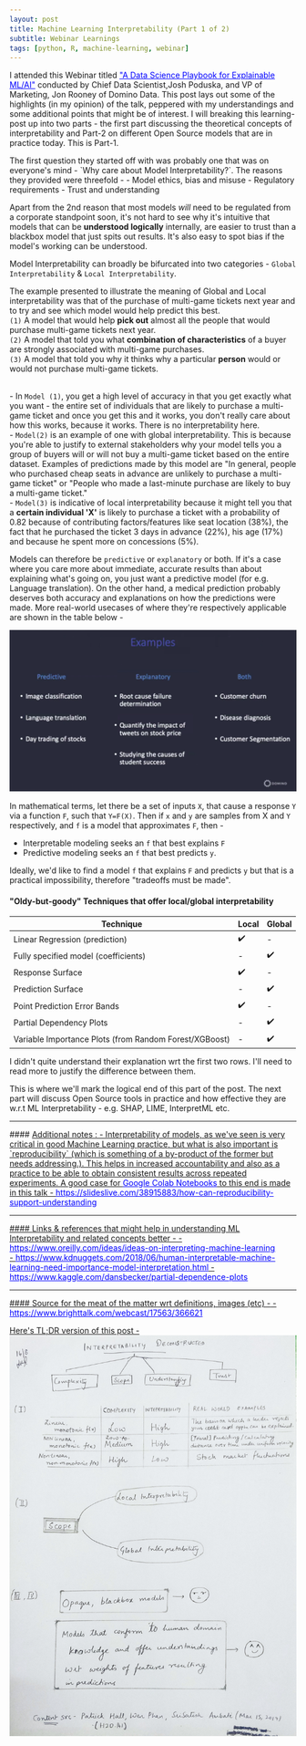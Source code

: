 ```yaml
---
layout: post
title: Machine Learning Interpretability (Part 1 of 2)
subtitle: Webinar Learnings
tags: [python, R, machine-learning, webinar]
---
```


I attended this Webinar titled <a href="https://www.brighttalk.com/webcast/17563/366621" style="color:blue">"A Data Science Playbook for Explainable ML/AI"</a> conducted by Chief Data Scientist,Josh Poduska, and VP of Marketing, Jon Rooney of Domino Data. This post lays out some of the highlights (in my opinion) of the talk, peppered with my understandings and some additional points that might be of interest. I will breaking this learning-post up into two parts - the first part discussing the theoretical concepts of interpretability and Part-2 on different Open Source models that are in practice today. This is Part-1.

<p/>The first question they started off with was probably one that was on everyone's mind - `Why care about Model Interpretability?`.
The reasons they provided were threefold -
- Model ethics, bias and misuse
- Regulatory requirements
- Trust and understanding

Apart from the 2nd reason that most models *will* need to be regulated from a corporate standpoint soon, it's not hard to see why it's intuitive that models that can be **understood logically** internally, are easier to trust than a blackbox model that just spits out results. It's also easy to spot bias if the model's working can be understood.

Model Interpretability can broadly be bifurcated into two categories -  `Global Interpretability` & `Local Interpretability`.

The example presented to illustrate the meaning of Global and Local interpretability was that of the purchase of multi-game tickets next year and to try and see which model would help predict this best. 
<br>`(1)` A model that would help **pick out** almost all the people that would purchase multi-game tickets next year. 
<br>`(2)` A model that told you what **combination of characteristics** of a buyer are strongly associated with multi-game purchases.
<br>`(3)` A model that told you why it thinks why a particular **person** would or would not purchase multi-game tickets.

<br>- In `Model (1)`, you get a high level of accuracy in that you get exactly what you want - the entire set of individuals that are likely to purchase a multi-game ticket and once you get this and it works, you don't really care about how this works, because it works. There is no interpretability here.
<br>- `Model(2)` is an example of one with global interpretability. This is because you're able to justify to external stakeholders why your model tells you a group of buyers will or will not buy a multi-game ticket based on the entire dataset. Examples of predictions made by this model are "In general, people who purchased cheap seats in advance are unlikely to purchase a multi-game ticket" or "People who made a last-minute purchase are likely to buy a multi-game ticket."
<br>- `Model(3)` is indicative of local interpretability because it might tell you that a **certain individual 'X'** is likely to purchase a ticket with a probability of 0.82 because of contributing factors/features like seat location (38%), the fact that he purchased the ticket 3 days in advance (22%), his age (17%) and because he spent more on concessions (5%).

Models can therefore be `predictive` or `explanatory` or both. If it's a case where you care more about immediate, accurate results than about explaining what's going on, you just want a predictive model (for e.g. Language translation). On the other hand, a medical prediction probably deserves both accuracy and explanations on how the predictions were made. More real-world usecases of where they're respectively applicable are shown in the table below -

![Domino1](../img/tech/domino/domino-1-pred-expln.png)


In mathematical terms, let there be a set of inputs `X`, that cause a response `Y` via a function `F`, such that `Y=F(X)`.
Then if `x` and `y` are samples from X and `Y` respectively, and `f` is a model that approximates `F`, then - 
- Interpretable modeling seeks an `f` that best explains `F` 
- Predictive modeling seeks an `f` that best predicts `y`.

Ideally, we'd like to find a model `f` that explains `F` and predicts `y` but that is a practical impossibility, therefore "tradeoffs must be made".

#### "Oldy-but-goody" Techniques that offer local/global interpretability

| Technique  | Local  | Global   |
|---|---|---|
|Linear Regression (prediction)| :heavy_check_mark: | -  |
|  Fully specified model (coefficients) | -  | :heavy_check_mark:  |
| Response Surface  | :heavy_check_mark:  | - |
| Prediction Surface  | - | :heavy_check_mark:  |
| Point Prediction Error Bands  |:heavy_check_mark: | - |
| Partial Dependency Plots  |- | :heavy_check_mark:  |
| Variable Importance Plots (from Random Forest/XGBoost)  |- | :heavy_check_mark:  |

I didn't quite understand their explanation wrt the first two rows. I'll need to read more to justify the difference between them.

This is where we'll mark the logical end of this part of the post. The next part will discuss Open Source tools in practice and how effective they are w.r.t ML Interpretability - e.g. SHAP, LIME, InterpretML etc.

<hr/>
#### <u>Additional notes :
- Interpretability of models, as we've seen is very critical in good Machine Learning practice, but what is also important is `reproducibility` (which is something of a by-product of the former but needs addressing.). This helps in increased accountability and also as a practice to be able to obtain consistent results across repeated experiments. A good case for <a href="https://colab.research.google.com/" style="color:blue">Google Colab Notebooks</a> to this end is made in this talk -  <a href="https://slideslive.com/38915883/how-can-reproducibility-support-understanding" style="color:blue">https://slideslive.com/38915883/how-can-reproducibility-support-understanding</a>


<hr/>
#### <u> Links & references that might help in understanding ML Interpretability and related concepts better -</u>
- <a href="https://www.oreilly.com/ideas/ideas-on-interpreting-machine-learning" style="color:blue">https://www.oreilly.com/ideas/ideas-on-interpreting-machine-learning</a><br>
- <a href="https://www.kdnuggets.com/2018/06/human-interpretable-machine-learning-need-importance-model-interpretation.html" style="color:blue">https://www.kdnuggets.com/2018/06/human-interpretable-machine-learning-need-importance-model-interpretation.html</a>
- <a href="https://www.kaggle.com/dansbecker/partial-dependence-plots" style="color:blue">https://www.kaggle.com/dansbecker/partial-dependence-plots</a>

<hr/>
#### <u> Source for the meat of the matter wrt definitions, images (etc) -</u>
- <a href="https://www.brighttalk.com/webcast/17563/366621" style="color:blue">https://www.brighttalk.com/webcast/17563/366621</a>

Here's TL;DR version of this post -
![Domino1](../img/tech/domino/domino-2-interpretability-decon.jpg)

